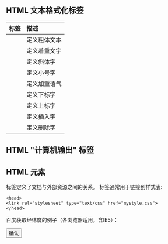 ## HTML 文本格式化标签

| 标签                                                | 描述         |
| :-------------------------------------------------- | :----------- |
| [](https://www.runoob.com/tags/tag-b.html)          | 定义粗体文本 |
| [](https://www.runoob.com/tags/tag-em.html)         | 定义着重文字 |
| [](https://www.runoob.com/tags/tag-i.html)          | 定义斜体字   |
| [](https://www.runoob.com/tags/tag-small.html)      | 定义小号字   |
| [](https://www.runoob.com/tags/tag-strong.html)     | 定义加重语气 |
| [](https://www.runoob.com/tags/tag-sub.html)        | 定义下标字   |
| [](https://www.runoob.com/html/m/tags/tag-sup.html) | 定义上标字   |
| [](https://www.runoob.com/tags/tag-ins.html)        | 定义插入字   |
| [](https://www.runoob.com/tags/tag-del.html)        | 定义删除字   |

## HTML "计算机输出" 标签







## HTML <link> 元素

<link> 标签定义了文档与外部资源之间的关系。

<link> 标签通常用于链接到样式表:

```
<head>
<link rel="stylesheet" type="text/css" href="mystyle.css">
</head>
```







百度获取经纬度的例子（各浏览器适用，含IE5）：

<!DOCTYPE html>
<html>
<head>
    <meta charset="utf-8" />
    <title></title>
    <!--引入百度 API，"ak=" 后面一串码是密钥，最好自己申请-->
    <script type="text/javascript" src="https://api.map.baidu.com/api?v=2.0&ak=7a6QKaIilZftIMmKGAFLG7QT1GLfIncg"></script>
</head>
<body>
    <input type="button" onclick="getLocation()" value="确认" />
    <div id="position"></div>
    <script type="text/javascript">
    var x = document.getElementById('position');
    function getLocation() {
        // 创建百度地理位置实例，代替 navigator.geolocation
        var geolocation = new BMap.Geolocation();
        geolocation.getCurrentPosition(function(e) {
            if(this.getStatus() == BMAP_STATUS_SUCCESS){
                // 百度 geolocation 的经纬度属性不同，此处是 point.lat 而不是 coords.latitude
                x.innerHTML = '纬度：' + e.point.lat + '<br/>经度：' + e.point.lng;
            } else {
                x.innerHTML = 'failed' + this.getStatus();
            }
        });
    }
    </script>
</body>
</html>
